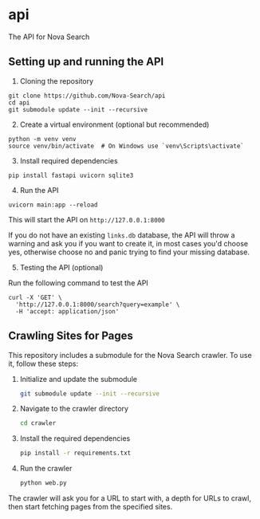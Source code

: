 # api
The API for Nova Search

## Setting up and running the API

1. Cloning the repository
```
git clone https://github.com/Nova-Search/api
cd api
git submodule update --init --recursive
```

2. Create a virtual environment (optional but recommended)
```
python -m venv venv
source venv/bin/activate  # On Windows use `venv\Scripts\activate`
```

3. Install required dependencies
```
pip install fastapi uvicorn sqlite3
```

4. Run the API
```
uvicorn main:app --reload
```
This will start the API on `http://127.0.0.1:8000`

If you do not have an existing `links.db` database, the API will throw a warning and ask you if you want to create it, in most cases you'd choose yes, otherwise choose no and panic trying to find your missing database.

5. Testing the API (optional)

Run the following command to test the API

```
curl -X 'GET' \
  'http://127.0.0.1:8000/search?query=example' \
  -H 'accept: application/json'
```

## Crawling Sites for Pages

This repository includes a submodule for the Nova Search crawler. To use it, follow these steps:

1. Initialize and update the submodule
    ```sh
    git submodule update --init --recursive
    ```

2. Navigate to the crawler directory
    ```sh
    cd crawler
    ```

3. Install the required dependencies
    ```sh
    pip install -r requirements.txt
    ```

4. Run the crawler
    ```sh
    python web.py
    ```

The crawler will ask you for a URL to start with, a depth for URLs to crawl, then start fetching pages from the specified sites.